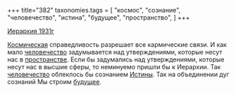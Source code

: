 +++
title="382"
taxonomies.tags = [
 "космос",
 "сознание",
 "человечество",
 "истина",
 "будущее",
 "пространство",
]
+++

[Иерархия 1931г](/agni/1931)

[Космическая](/tags/космос) справедливость разрешает все кармические связи. И как мало [человечество](/tags/человечество) задумывается над утверждениями, которые несут нас в [пространстве](/tags/пространство). Если бы задумались над утверждениями, которые несут нас в высшие сферы, то неминуемо пришли бы к Иерархии. Так [человечество](/tags/человечество) облеклось бы сознанием [Истины](/tags/истина). Так на объединении дуг сознаний Мы строим [будущее](/tags/будущее).   


